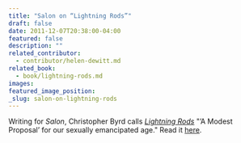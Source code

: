 ```yaml
---
title: "Salon on “Lightning Rods”"
draft: false
date: 2011-12-07T20:38:00-04:00
featured: false
description: ""
related_contributor:
  - contributor/helen-dewitt.md
related_book:
  - book/lightning-rods.md
images:
featured_image_position: 
_slug: salon-on-lightning-rods
---
```


Writing for _Salon_, Christopher Byrd calls [_Lightning Rods_](http://ndbooks.com/book/lightning-rods) "’A Modest Proposal’ for our sexually emancipated age." Read it [here](http://www.salon.com/2011/12/08/a_modest_proposal_for_our_promiscuous_age/). 

